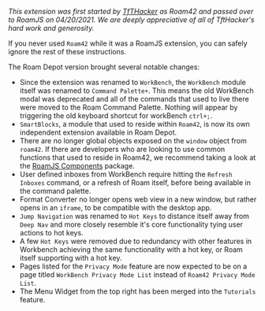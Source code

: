 _This extension was first started by [TfTHacker](https://twitter.com/tfthacker) as Roam42 and passed over to RoamJS on 04/20/2021. We are deeply appreciative of all of TftHacker's hard work and generosity._

If you never used `Roam42` while it was a RoamJS extension, you can safely ignore the rest of these instructions.

The Roam Depot version brought several notable changes:

- Since the extension was renamed to `WorkBench`, the `WorkBench` module itself was renamed to `Command Palette+`. This means the old WorkBench modal was deprecated and all of the commands that used to live there were moved to the Roam Command Palette. Nothing will appear by triggering the old keyboard shortcut for workBench `ctrl+;`.
- `SmartBlocks`, a module that used to reside within `Roam42`, is now its own independent extension available in Roam Depot.
- There are no longer global objects exposed on the `window` object from `roam42`. If there are developers who are looking to use common functions that used to reside in Roam42, we recommend taking a look at the [RoamJS Components](https://github.com/RoamJS/roamjs-components) package.
- User defined inboxes from WorkBench require hitting the `Refresh Inboxes` command, or a refresh of Roam itself, before being available in the command palette.
- Format Converter no longer opens web view in a new window, but rather opens in an `iframe`, to be compatible with the desktop app.
- `Jump Navigation` was renamed to `Hot Keys` to distance itself away from `Deep Nav` and more closely resemble it's core functionality tying user actions to hot keys.
- A few `Hot Keys` were removed due to redundancy with other features in Workbench achieving the same functionality with a hot key, or Roam itself supporting with a hot key.
- Pages listed for the `Privacy Mode` feature are now expected to be on a page titled `WorkBench Privacy Mode List` instead of `Roam42 Privacy Mode List`.
- The Menu Widget from the top right has been merged into the `Tutorials` feature.
